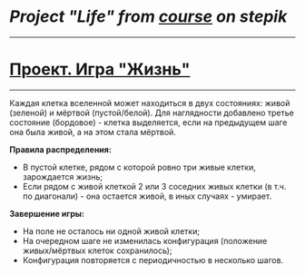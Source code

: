 # *Project "Life" from [course][1] on stepik*
* * * *
# [Проект. Игра "Жизнь"][2]
* * * *
Каждая клетка вселенной может находиться в двух состояниях: живой (зеленой) и мёртвой (пустой/белой). Для наглядности добавлено третье состояние (бордовое) - клетка выделяется, если на предыдущем шаге она была живой, а на этом стала мёртвой.

**Правила распределения:**
- В пустой клетке, рядом с которой ровно три живые клетки, зарождается жизнь;
- Если рядом с живой клеткой 2 или 3 соседних живых клетки (в т.ч. по диагонали) - она остается живой, в иных случаях - умирает.

**Завершение игры:**
- На поле не осталось ни одной живой клетки;
- На очередном шаге не изменилась конфигурация (положение живых/мёртвых клеток сохранилось);
- Конфигурация повторяется с периодичностью в несколько шагов.

[1]: https://stepik.org/course/97540 (Ссылка на курс)
[2]: https://stepik.org/lesson/535659/step/6?unit=528765 (Ссылка на проект курса)